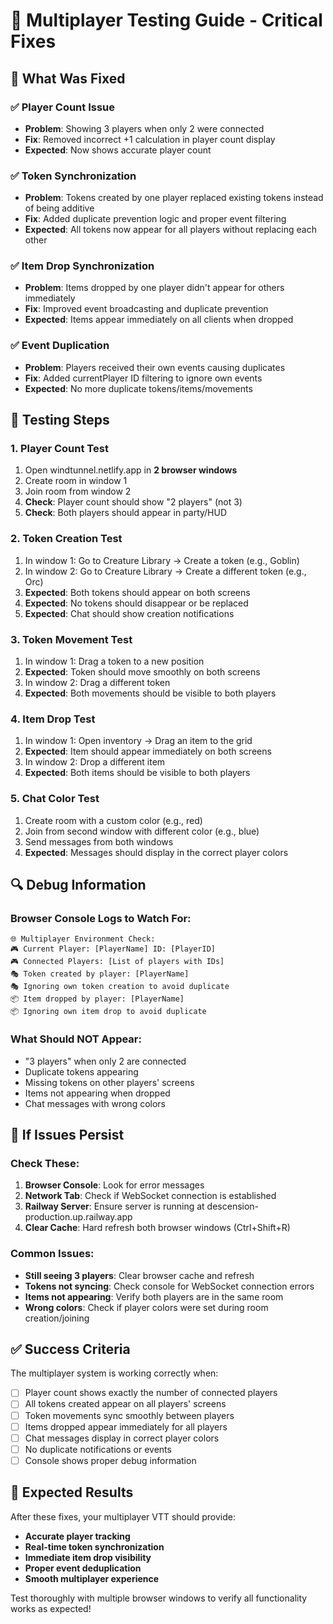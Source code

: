 # 🧪 Multiplayer Testing Guide - Critical Fixes

## 🎯 What Was Fixed

### ✅ Player Count Issue
- **Problem**: Showing 3 players when only 2 were connected
- **Fix**: Removed incorrect +1 calculation in player count display
- **Expected**: Now shows accurate player count

### ✅ Token Synchronization
- **Problem**: Tokens created by one player replaced existing tokens instead of being additive
- **Fix**: Added duplicate prevention logic and proper event filtering
- **Expected**: All tokens now appear for all players without replacing each other

### ✅ Item Drop Synchronization  
- **Problem**: Items dropped by one player didn't appear for others immediately
- **Fix**: Improved event broadcasting and duplicate prevention
- **Expected**: Items appear immediately on all clients when dropped

### ✅ Event Duplication
- **Problem**: Players received their own events causing duplicates
- **Fix**: Added currentPlayer ID filtering to ignore own events
- **Expected**: No more duplicate tokens/items/movements

## 🧪 Testing Steps

### 1. Player Count Test
1. Open windtunnel.netlify.app in **2 browser windows**
2. Create room in window 1
3. Join room from window 2
4. **Check**: Player count should show "2 players" (not 3)
5. **Check**: Both players should appear in party/HUD

### 2. Token Creation Test
1. In window 1: Go to Creature Library → Create a token (e.g., Goblin)
2. In window 2: Go to Creature Library → Create a different token (e.g., Orc)
3. **Expected**: Both tokens should appear on both screens
4. **Expected**: No tokens should disappear or be replaced
5. **Expected**: Chat should show creation notifications

### 3. Token Movement Test
1. In window 1: Drag a token to a new position
2. **Expected**: Token should move smoothly on both screens
3. In window 2: Drag a different token
4. **Expected**: Both movements should be visible to both players

### 4. Item Drop Test
1. In window 1: Open inventory → Drag an item to the grid
2. **Expected**: Item should appear immediately on both screens
3. In window 2: Drop a different item
4. **Expected**: Both items should be visible to both players

### 5. Chat Color Test
1. Create room with a custom color (e.g., red)
2. Join from second window with different color (e.g., blue)
3. Send messages from both windows
4. **Expected**: Messages should display in the correct player colors

## 🔍 Debug Information

### Browser Console Logs to Watch For:
```
🌐 Multiplayer Environment Check:
🎮 Current Player: [PlayerName] ID: [PlayerID]
🎮 Connected Players: [List of players with IDs]
🎭 Token created by player: [PlayerName]
🎭 Ignoring own token creation to avoid duplicate
📦 Item dropped by player: [PlayerName]
📦 Ignoring own item drop to avoid duplicate
```

### What Should NOT Appear:
- "3 players" when only 2 are connected
- Duplicate tokens appearing
- Missing tokens on other players' screens
- Items not appearing when dropped
- Chat messages with wrong colors

## 🚨 If Issues Persist

### Check These:
1. **Browser Console**: Look for error messages
2. **Network Tab**: Check if WebSocket connection is established
3. **Railway Server**: Ensure server is running at descension-production.up.railway.app
4. **Clear Cache**: Hard refresh both browser windows (Ctrl+Shift+R)

### Common Issues:
- **Still seeing 3 players**: Clear browser cache and refresh
- **Tokens not syncing**: Check console for WebSocket connection errors
- **Items not appearing**: Verify both players are in the same room
- **Wrong colors**: Check if player colors were set during room creation/joining

## ✅ Success Criteria

The multiplayer system is working correctly when:
- [ ] Player count shows exactly the number of connected players
- [ ] All tokens created appear on all players' screens
- [ ] Token movements sync smoothly between players
- [ ] Items dropped appear immediately for all players
- [ ] Chat messages display in correct player colors
- [ ] No duplicate notifications or events
- [ ] Console shows proper debug information

## 🎉 Expected Results

After these fixes, your multiplayer VTT should provide:
- **Accurate player tracking**
- **Real-time token synchronization**
- **Immediate item drop visibility**
- **Proper event deduplication**
- **Smooth multiplayer experience**

Test thoroughly with multiple browser windows to verify all functionality works as expected!
